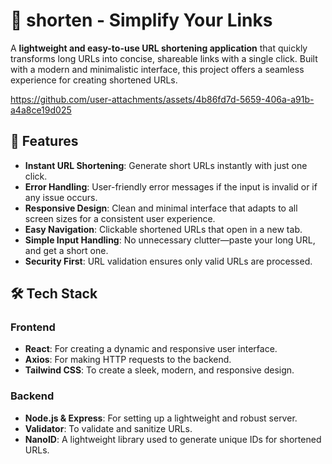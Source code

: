 # 🔗 shorten - Simplify Your Links

A **lightweight and easy-to-use URL shortening application** that quickly transforms long URLs into concise, shareable links with a single click. Built with a modern and minimalistic interface, this project offers a seamless experience for creating shortened URLs. 

https://github.com/user-attachments/assets/4b86fd7d-5659-406a-a91b-a4a8ce19d025


## 🚀 Features

- **Instant URL Shortening**: Generate short URLs instantly with just one click.
- **Error Handling**: User-friendly error messages if the input is invalid or if any issue occurs.
- **Responsive Design**: Clean and minimal interface that adapts to all screen sizes for a consistent user experience.
- **Easy Navigation**: Clickable shortened URLs that open in a new tab.
- **Simple Input Handling**: No unnecessary clutter—paste your long URL, and get a short one.
- **Security First**: URL validation ensures only valid URLs are processed.

## 🛠️ Tech Stack

### **Frontend**
- **React**: For creating a dynamic and responsive user interface.
- **Axios**: For making HTTP requests to the backend.
- **Tailwind CSS**: To create a sleek, modern, and responsive design.
### **Backend**
- **Node.js & Express**: For setting up a lightweight and robust server.
- **Validator**: To validate and sanitize URLs.
- **NanoID**: A lightweight library used to generate unique IDs for shortened URLs.


